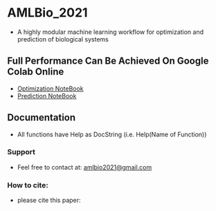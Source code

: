 # AMLBio_2021
* A highly modular machine learning workflow for optimization and prediction of biological systems

## Full Performance Can Be Achieved On Google Colab Online
* [Optimization NoteBook](https://colab.research.google.com/github/AMLBio/AMLBio_2021/blob/master/AMLBio_2021_Optimization_Notebook_vDev.ipynb)
* [Prediction NoteBook](https://colab.research.google.com/github/AMLBio/AMLBio_2021/blob/master/AMLBio_2021_Prediction_Notebook_vDev.ipynb)

## Documentation
* All functions have Help as DocString (i.e. Help(Name of Function))

### Support
* Feel free to contact at: amlbio2021@gmail.com

### How to cite:
* please cite this paper:
